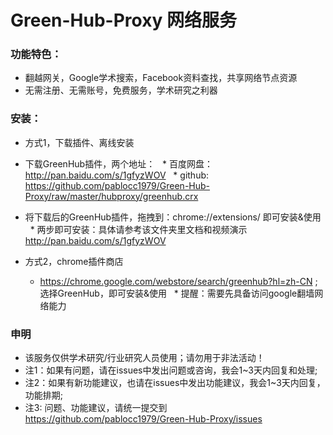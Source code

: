 
# Green-Hub-Proxy 网络服务

### 功能特色：
 - 翻越网关，Google学术搜索，Facebook资料查找，共享网络节点资源
 - 无需注册、无需账号，免费服务，学术研究之利器

### 安装：
 * 方式1，下载插件、离线安装 
  * 下载GreenHub插件，两个地址：
   * 百度网盘：http://pan.baidu.com/s/1gfyzWOV
   * github: https://github.com/pablocc1979/Green-Hub-Proxy/raw/master/hubproxy/greenhub.crx 
   * 将下载后的GreenHub插件，拖拽到：chrome://extensions/ 即可安装&使用
   * 两步即可安装：具体请参考该文件夹里文档和视频演示 http://pan.baidu.com/s/1gfyzWOV

 * 方式2，chrome插件商店
   * https://chrome.google.com/webstore/search/greenhub?hl=zh-CN ; 选择GreenHub，即可安装&使用 
   * 提醒：需要先具备访问google翻墙网络能力 
   
### 申明
* 该服务仅供学术研究/行业研究人员使用；请勿用于非法活动！
* 注1：如果有问题，请在issues中发出问题或咨询，我会1~3天内回复和处理; 
* 注2：如果有新功能建议，也请在issues中发出功能建议，我会1~3天内回复，功能排期; 
* 注3: 问题、功能建议，请统一提交到 https://github.com/pablocc1979/Green-Hub-Proxy/issues
